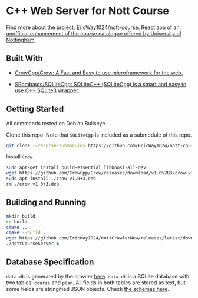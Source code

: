 # C++ Web Server for Nott Course

Find more about the project: [EricWay1024/nott-course: React app of an unofficial enhancement of the course catalogue offered by University of Nottingham](https://github.com/EricWay1024/nott-course).

## Built With

- [CrowCpp/Crow: A Fast and Easy to use microframework for the web.](https://github.com/CrowCpp/Crow)

- [SRombauts/SQLiteCpp: SQLiteC++ (SQLiteCpp) is a smart and easy to use C++ SQLite3 wrapper.](https://github.com/SRombauts/SQLiteCpp)

## Getting Started

All commands tested on Debian Bullseye.

Clone this repo. Note that 
`SQLiteCpp` is included as a submodule of this repo.

```bash
git clone --recurse-submodules https://github.com/EricWay1024/nott-course-server-cpp.git
```

Install `Crow`.

```bash
sudo apt-get install build-essential libboost-all-dev
wget https://github.com/CrowCpp/Crow/releases/download/v1.0%2B3/crow-v1.0+3.deb
sudo apt install ./crow-v1.0+3.deb
rm ./crow-v1.0+3.deb
```

## Building and Running

```bash
mkdir build
cd build
cmake ..
cmake --build .
wget https://github.com/EricWay1024/nottCrawlerNew/releases/latest/download/data.db
./nottCourseServer &
```

## Database Specification

`data.db` is generated by the crawler [here](https://github.com/EricWay1024/nottCrawlerNew).
`data.db` is a SQLite database with two tables: `course` and `plan`. All fields in both tables are stored as text, but some fields are stringified JSON objects. Check [the schemas here](https://github.com/EricWay1024/nottCrawlerNew/tree/master/schemas). 

